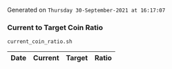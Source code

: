 Generated on `Thursday 30-September-2021 at 16:17:07`

### Current to Target Coin Ratio
`current_coin_ratio.sh`

Date|Current|Target|Ratio
---|---|---|---
